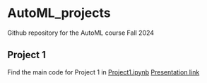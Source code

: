 # AutoML_projects

Github repository for the AutoML course Fall 2024

## Project 1
Find the main code for Project 1 in [Project1.ipynb](https://github.com/Karlerikkanal/AutoML_projects/blob/main/Project_1/Project1.ipynb)
[Presentation link](https://docs.google.com/presentation/d/1zQNxKGRDFB-l0KhVE4WseVGhOo7oQn-1ptp1WajxorM/edit?usp=sharing)
